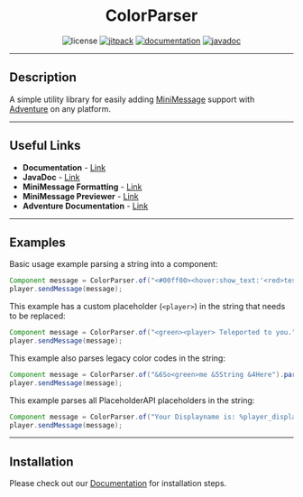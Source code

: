 
<h1 align="center">ColorParser</h1>
<p align="center">
    <img src="https://img.shields.io/github/license/milkdrinkers/ColorParser?color=blue&style=flat-square" alt="license"/>
    <a href="https://milkdrinkers.github.io/ColorParser/installation"><img src="https://jitpack.io/v/milkdrinkers/colorparser.svg?style=flat-square" alt="jitpack"/></a>
    <a href="https://milkdrinkers.github.io/ColorParser/introduction"><img src="https://img.shields.io/badge/Documentation-900C3F?style=flat-square" alt="documentation"/></a>
    <a href="https://jitpack.io/com/github/milkdrinkers/colorparser/latest/javadoc/"><img src="https://img.shields.io/badge/Javadoc-8A2BE2?style=flat-square" alt="javadoc"/></a>
</p>

---

## Description

A simple utility library for easily adding [MiniMessage](https://docs.advntr.dev/minimessage/format.html) support with [Adventure](https://docs.advntr.dev/index.html) on any platform.

---

## Useful Links

* **Documentation** - [Link](https://milkdrinkers.github.io/ColorParser/introduction)
* **JavaDoc** - [Link](https://jitpack.io/com/github/milkdrinkers/colorparser/latest/javadoc/)
* **MiniMessage Formatting** - [Link](https://docs.advntr.dev/minimessage/format.html)
* **MiniMessage Previewer** - [Link](https://webui.advntr.dev/)
* **Adventure Documentation** - [Link](https://docs.advntr.dev/index.html)

---

## Examples

Basic usage example parsing a string into a component:
```java
Component message = ColorParser.of("<#00ff00><hover:show_text:'<red>test'>R G B!").build();
player.sendMessage(message);
```

This example has a custom placeholder (`<player>`) in the string that needs to be replaced:
```java
Component message = ColorParser.of("<green><player> Teleported to you.").parseMinimessagePlaceholder("player", player.getName()).build();
player.sendMessage(message);
```

This example also parses legacy color codes in the string:
```java
Component message = ColorParser.of("&6So<green>me &5String &4Here").parseLegacy().build();
player.sendMessage(message);
```

This example parses all PlaceholderAPI placeholders in the string:
```java
Component message = ColorParser.of("Your Displayname is: %player_displayname%").parsePAPIPlaceholders(player).build();
player.sendMessage(message);
```

---

## Installation

Please check out our [Documentation](https://milkdrinkers.github.io/ColorParser/introduction) for installation steps.